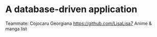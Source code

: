 # A database-driven application
Teammate: Cojocaru Georgiana https://github.com/LisaLisa7
Anime & manga list
